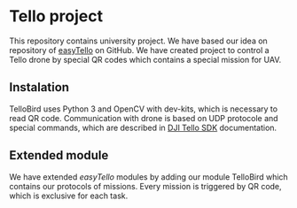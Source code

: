 # Tello project
This repository contains university project. We have based our idea on repository of [easyTello](https://github.com/Virodroid/easyTello) on GitHub. We have created project to control a Tello drone by special QR codes which contains a special mission for UAV.
## Instalation
TelloBird uses Python 3 and OpenCV with dev-kits, which is necessary to read QR code. Communication with drone is based on UDP protocole and special commands, which are described in [DJI Tello SDK](https://dl-cdn.ryzerobotics.com/downloads/Tello/Tello%20SDK%202.0%20User%20Guide.pdf) documentation.

## Extended module
We have extended _easyTello_ modules by adding our module TelloBird which contains our protocols of missions. Every mission is triggered by QR code, which is exclusive for each task. 

